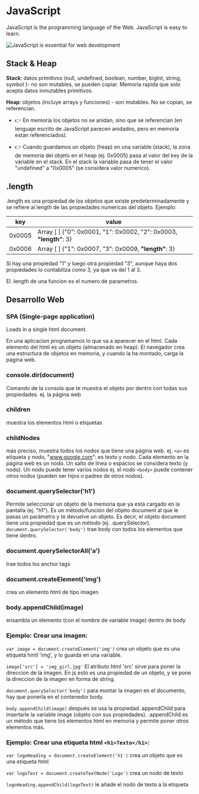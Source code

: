 # JavaScript

JavaScript is the programming language of the Web. JavaScript is easy to learn.

![JavaScript is essential for web development](https://media0.giphy.com/media/v1.Y2lkPTc5MGI3NjExaHc4OTI1Y2puNHFlMDN1azdvdXNxNHFia2s4ZmxoNzNqemhwa2EyNSZlcD12MV9pbnRlcm5hbF9naWZfYnlfaWQmY3Q9Zw/FbDfeuy2aJHTADNXka/giphy.gif)

## Stack & Heap

**Stack**: datos primitivos (null, undefined, boolean, number, bigInt, string, symbol )- no son mutables, se pueden copiar. Memoria rapida que solo acepta datos inmutables primitivos.

**Heap**: objetos (incluye arrays y funciones) - son mutables. No se copian, se referencian. 

- :point_right: En memoria los objetos no se anidan, sino que se referencian (en lenguaje escrito de JavaScript parecen anidados, pero en memoria estan referenciados).

- :point_right: Cuando guardamos un objeto (heap) en una variable (stack), la zona de memoria del objeto en el heap (ej. 0x0005) pasa al valor del key de la variable en el stack. En el stack la variable pasa de tener el valor "undefined" a "0x0005" (se considera valor numerico).

## .length

.length es una propiedad de los objetos que existe predeterminadamente y se refiere al length de las propiedades numericas del objeto. Ejemplo:

| key | value |
| ----------- | ----------- |
| 0x0005 | Array [ ] {"0": 0x0001, "1": 0x0002, "2": 0x0003, **"length"**: 3} |
| 0x0006 | Array [ ] {"1": 0x0007, "3": 0x0009, **"length"**: 3} |

Si hay una propiedad "1" y luego otra propiedad "3", aunque haya dos propiedades lo contabiliza como 3, ya que va del 1 al 3.

El .length de una funcion es el numero de parametros. 

## Desarrollo Web

### SPA (Single-page application)

Loads in a single html document.

En una aplicacion programamos lo que va a aparecer en el html. Cada elemento del html es un objeto (almacenado en heap). El navegador crea una estructura de objetos en memoria, y cuando la ha montado, carga la pagina web.

### console.dir(document)
Comando de la consola que te muestra el objeto por dentro con todas sus propiedades. ej. la página web

### children
muestra los elementos html o etiquetas

### childNodes
más preciso, muestra todos los nodos que tiene una página web. ej. `<a>` es etiqueta y nodo, "www.google.com": es texto y nodo. Cada elemento en la página web es un nodo. Un salto de línea o espacios se considera texto (y nodo).
Un nodo puede tener varios nodos ej. el nodo `<body>` puede contener otros nodos (pueden ser hijos o padres de otros nodos). 

### document.querySelector('h1')
Permite seleccionar un objeto de la memoria que ya está cargado en la pantalla (ej. "h1").
Es un método/función del objeto document al que le pasas un parámetro y te devuelve un objeto. Es decir, el objeto document tiene una propiedad que es un método (ej. .querySelector). `document.querySelector('body')` trae body con todos los elementos que tiene dentro.

### document.querySelectorAll('a')
trae todos los anchor tags

### document.createElement('img')
crea un elemento html de tipo imagen

### body.appendChild(image)
ensambla un elemento (con el nombre de variable image) dentro de body

### Ejemplo: Crear una imagen:
`var image = document.createElement('img')` crea un objeto que es una etiqueta hmtl 'img', y lo guarda en una variable.

`image['src'] = 'img_girl.jpg'` El atributo html 'src' sirve para poner la direccion de la imagen. En js esto es una propiedad de un objeto, y se pone la direccion de la imagen en forma de string.

`document.querySelector('body')` para montar la imagen en el documento, hay que ponerla en el contenedor body.

`body.appendChild(image)` después se usa la propiedad .appendChild para insertarle la variable image (objeto con sus propiedades).
.appendChild es un método que tiene los elementos html en memoria y permite poner otros elementos más.

### Ejemplo: Crear una etiqueta html `<h1>Texto</h1>`:
`var logoHeading = document.createElement('h1')`
crea un objeto que es una etiqueta html

`var logoText = document.createTextNode('Logo')`
crea un nodo de texto

`logoHeading.appendChild(logoText)`
le añade el nodo de texto a la etiqueta

